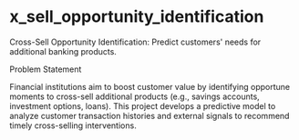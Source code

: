 # x_sell_opportunity_identification
Cross-Sell Opportunity Identification: Predict customers' needs for additional banking products.

Problem Statement

Financial institutions aim to boost customer value by identifying opportune moments to cross-sell additional products (e.g., savings accounts, investment options, loans). This project develops a predictive model to analyze customer transaction histories and external signals to recommend timely cross-selling interventions.
